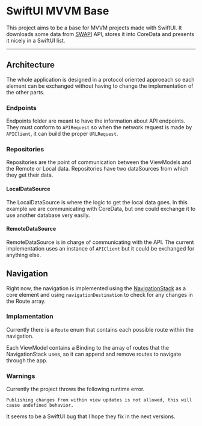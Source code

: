 # SwiftUI MVVM Base

This project aims to be a base for MVVM projects made with SwiftUI. It downloads some data from [SWAPI](https://swapi.dev) API, stores it into CoreData and presents it nicely in a SwiftUI list.

***

## Architecture

The whole application is designed in a protocol oriented approeach so each element can be exchanged without having to change the implementation of the other parts.

### **Endpoints**

Endpoints folder are meant to have the information about API endpoints. They must conform to `APIRequest` so when the network request is made by `APIClient`, it can build the proper `URLRequest`.

### **Repositories**

Repositories are the point of communication between the ViewModels and the Remote or Local data. Repositories have two dataSources from which they get their data.

#### **LocalDataSource**

The LocalDataSource is where the logic to get the local data goes. In this example we are communicating with CoreData, but one could exchange it to use another database very easily.

#### **RemoteDataSource**

RemoteDataSource is in charge of communicating with the API. The current implementation uses an instance of `APIClient` but it could be exchanged for anything else.

## Navigation

Right now, the navigation is implemented using the [NavigationStack](https://developer.apple.com/documentation/swiftui/navigationstack) as a core element and using `navigationDestination` to check for any changes in the Route array.

### Implamentation

Currently there is a `Route` enum that contains each possible route within the navigation.

Each ViewModel contains a Binding to the array of routes that the NavigationStack uses, so it can append and remove routes to navigate through the app.

### Warnings

Currently the project throws the following runtime error.
```
Publishing changes from within view updates is not allowed, this will cause undefined behavior.
```
It seems to be a SwiftUI bug that I hope they fix in the next versions.


